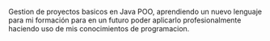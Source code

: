 Gestion de proyectos basicos en Java POO, aprendiendo un nuevo lenguaje para mi formación para en un futuro poder aplicarlo profesionalmente haciendo uso de mis conocimientos de programacion.
